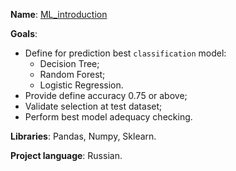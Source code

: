 **Name**: [ML_introduction](https://github.com/Ivan-Bebeshko/Yandex_Practicum/blob/84c718e59fe95bcc6f4ffa3c1c2633b4b4cb5d3c/02_ML_introduction/02_ML_intro.ipynb)

**Goals**:
  - Define for prediction best `classification` model:
    - Decision Tree;
    - Random Forest;
    - Logistic Regression.
  - Provide define accuracy 0.75 or above;
  - Validate selection at test dataset;
  - Perform best model adequacy checking. 

**Libraries**: Pandas, Numpy, Sklearn.

**Project language**: Russian.
